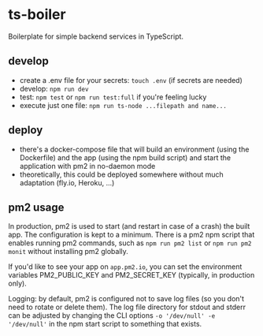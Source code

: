 # ts-boiler

Boilerplate for simple backend services in TypeScript.

## develop

-   create a .env file for your secrets: `touch .env` (if secrets are needed)
-   develop: `npm run dev`
-   test: `npm test` or `npm run test:full` if you're feeling lucky
-   execute just one file: `npm run ts-node ...filepath and name...`

## deploy

-   there's a docker-compose file that will build an environment (using the Dockerfile) and the app (using the npm build script) and start the application with pm2 in no-daemon mode
-   theoretically, this could be deployed somewhere without much adaptation (fly.io, Heroku, ...)

## pm2 usage

In production, pm2 is used to start (and restart in case of a crash) the built app. The configuration is kept to a minimum. There is a pm2 npm script that enables running pm2 commands, such as `npm run pm2 list` or `npm run pm2 monit` without installing pm2 globally.

If you'd like to see your app on `app.pm2.io`, you can set the environment variables PM2_PUBLIC_KEY and PM2_SECRET_KEY (typically, in production only).

Logging: by default, pm2 is configured not to save log files (so you don't need to rotate or delete them). The log file directory for stdout and stderr can be adjusted by changing the CLI options `-o '/dev/null' -e '/dev/null'` in the npm start script to something that exists.
